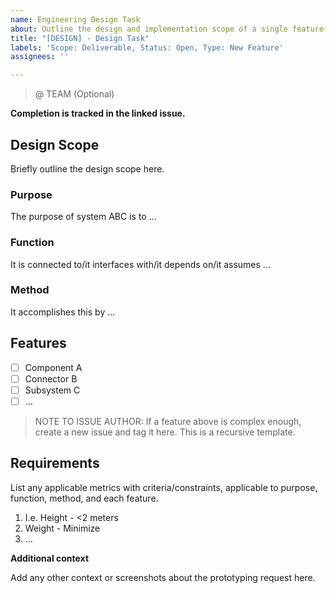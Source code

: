 ```yaml
---
name: Engineering Design Task
about: Outline the design and implementation scope of a single feature
title: "[DESIGN] - Design Task"
labels: 'Scope: Deliverable, Status: Open, Type: New Feature'
assignees: ''

---
```


> @ TEAM (Optional)

**Completion is tracked in the linked issue.**

## Design Scope

Briefly outline the design scope here.

### Purpose

The purpose of system ABC is to ...

### Function

It is connected to/it interfaces with/it depends on/it assumes ...

### Method

It accomplishes this by ...

## Features

- [ ] Component A
- [ ] Connector B
- [ ] Subsystem C
- [ ] ...

> NOTE TO ISSUE AUTHOR: If a feature above is complex enough, create a new issue and tag it here. This is a recursive template.

## Requirements

List any applicable metrics with criteria/constraints, applicable to purpose, function, method, and each feature.
1. I.e. Height - <2 meters
2. Weight - Minimize
3. ...

**Additional context**

Add any other context or screenshots about the prototyping request here.

